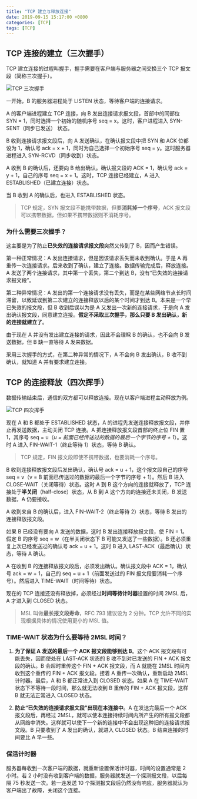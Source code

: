 ```yaml
---
title: "TCP 建立与释放连接"
date: 2019-09-15 15:17:00 +0800
categories: [TCP]
tags: [TCP]
---
```


## TCP 连接的建立（三次握手）

TCP 建立连接的过程叫握手，握手需要在客户端与服务器之间交换三个 TCP 报文段（简称三次握手）。

![TCP 三次握手](https://blog.cloudli.top/images/tcp_establish.png)

一开始，B 的服务器进程处于 LISTEN 状态，等待客户端的连接请求。

A 的客户端进程建立 TCP 连接，向 B 发出连接请求报文段，首部中的同部位 SYN = 1，同时选择一个初始的随机序号 seq = x。这时，客户进程进入 SYN-SENT（同步已发送） 状态。

B 收到连接请求报文段后，向 A 发送确认，在确认报文段中把 SYN 和 ACK 位都设为 1，确认号 ack = x + 1，同时为自己选择一个初始序号 seq = y。这时服务器进程进入 SYN-RCVD（同步收到）状态。

A 收到 B 的确认后，还要向 B 给出确认。确认报文段的 ACK = 1，确认号 ack = y + 1，自己的序号 seq = x + 1。这时，TCP 连接已经建立，A 进入 ESTABLISHED（已建立连接）状态。

当 B 收到 A 的确认后，也进入 ESTABLISHED 状态。

> TCP 规定，SYN 报文段不能携带数据，但要**消耗掉一个序号**，ACK 报文段可以携带数据，但如果不携带数据则不消耗序号。

### 为什么需要三次握手？

这主要是为了防止**已失效的连接请求报文段**突然又传到了 B，因而产生错误。

第一种正常情况：A 发出连接请求，但是因该请求丢失而未收到确认。于是 A 再重传一次连接请求。后来收到了确认，建立了连接。数据传输完成后，释放连接。A 发送了两个连接请求，其中第一个丢失，第二个到达 B，没有“已失效的连接请求报文段”。

第二种异常情况：A 发出的第一个连接请求没有丢失，而是在某些网络节点长时间滞留，以致延误到第二次建立的连接释放以后的某个时间才到达 B。本来是一个早已失效的报文段，但 B 收到后误以为是 A 又发出一次新的连接请求，于是向 A 发出确认报文段，同意建立连接。**假定不采取三次握手，那么只要 B 发出确认，新的连接就建立了**。

由于现在 A 并没有发出建立连接的请求，因此不会理睬 B 的确认，也不会向 B 发送数据，但 B 缺一直等待 A 发来数据。

采用三次握手的方式，在第二种异常的情况下，A 不会向 B 发出确认，B 收不到确认，就知道 A 并有要求建立连接。

## TCP 的连接释放（四次挥手）

数据传输结束后，通信的双方都可以释放连接。现在以客户端进程主动释放为例。

![TCP 四次挥手](https://blog.cloudli.top/images/tcp_release.png)


现在 A 和 B 都处于 ESTABLISHED 状态，A 的进程先发送连接释放报文段，并停止再发送数据，主动关闭 TCP 连接。A 把连接释放报文段首部的终止位 FIN 置 1，其序号 seq = u（*u = 前面已经传送过的数据的最后一个字节的序号 + 1*）。这时 A 进入 FIN-WAIT-1（终止等待 1）状态，等待 B 确认。

> TCP 规定，FIN 报文段即使不携带数据，也要消耗一个序号。

B 收到连接释放报文段后发出确认，确认号 ack = u + 1，这个报文段自己的序号 seq = v（v = B 前面已传送过的数据的最后一个字节的序号 + 1）。然后 B 进入 CLOSE-WAIT（关闭等待）状态。这时 A 到 B 这个方向的连接就释放了，TCP 连接处于**半关闭**（half-close）状态，从 B 到 A 这个方向的连接还未关闭，B 发送数据，A 仍要接收。

A 收到来自 B 的确认后，进入 FIN-WAIT-2（终止等待 2）状态，等待 B 发出的连接释放报文段。

如果 B 已经没有要向 A 发送的数据，这时 B 发出连接释放报文段，使 FIN = 1。假定 B 的序号 seq = w（在半关闭状态下 B 可能又发送了一些数据）。B 还必须重复上次已经发送过的确认号 ack = u + 1。这时 B 进入 LAST-ACK（最后确认）状态，等待 A 确认。

A 在收到 B 的连接释放报文段后，必须发出确认。确认报文段中 ACK = 1，确认号 ack = w + 1，自己的 seq = u + 1（前面发送过的 FIN 报文段要消耗一个序号）。然后进入 TIME-WAIT（时间等待）状态。

现在的 TCP 连接还没有释放掉，必须经过**时间等待计时器**设置的时间 2MSL 后，A 才进入到 CLOSED 状态。

> MSL 叫做**最长报文段寿命**，RFC 793 建议设为 2 分钟。TCP 允许不同的实现根据具体的情况使用更小的 MSL 值。

### TIME-WAIT 状态为什么要等待 2MSL 时间？

1. **为了保证 A 发送的最后一个 ACK 报文段能够到达 B**。这个 ACK 报文段有可能丢失，因而使处在 LAST-ACK 状态的 B 收不到对已发送的 FIN + ACK 报文段的确认。B 会超时重传这个 FIN + ACK 报文段，而 A 就能在 2MSL 时间内收到这个重传的 FIN + ACK 报文段。接着 A 重传一次确认，重新启动 2MSL 计时器。最后，A 和 B 都正常进入到 CLOSED 状态。如果 A 在 TIME-WAIT 状态下不等待一段时间，那么就无法收到 B 重传的 FIN + ACK 报文段，这样 B 就无法正常进入 CLOSED 状态。

2. **防止“已失效的连接请求报文段”出现在本连接中**。A 在发送完最后一个 ACK 报文段后，再经过 2MSL，就可以使本连接持续时间内所产生的所有报文段都从网络中消失。这样就可以使下一个新的连接中不会出现这种旧的连接请求报文段。B 只要收到了 A 发出的确认，就进入 CLOSED 状态。B 结束连接的时间要比 A 早一些。

### 保活计时器

服务器每收到一次客户端的数据，就重新设置保活计时器，时间的设置通常是 2 小时。若 2 小时没有收到客户端的数据，服务器就发送一个探测报文段，以后每隔 75 秒发送一次。若一连发送 10 个探测报文段后仍然没有响应，服务器就认为客户端出了故障，关闭这个连接。
